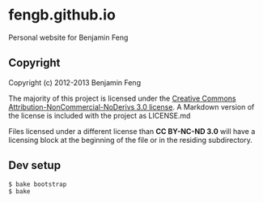 fengb.github.io
=====
Personal website for Benjamin Feng

Copyright
-----
Copyright (c) 2012-2013 Benjamin Feng

The majority of this project is licensed under the
[Creative Commons Attribution-NonCommercial-NoDerivs 3.0 license](http://creativecommons.org/licenses/by-nc-nd/3.0/).
A Markdown version of the license is included with the project as LICENSE.md

Files licensed under a different license than **CC BY-NC-ND 3.0** will have a
licensing block at the beginning of the file or in the residing subdirectory.

Dev setup
-----
```console
$ bake bootstrap
$ bake
```
